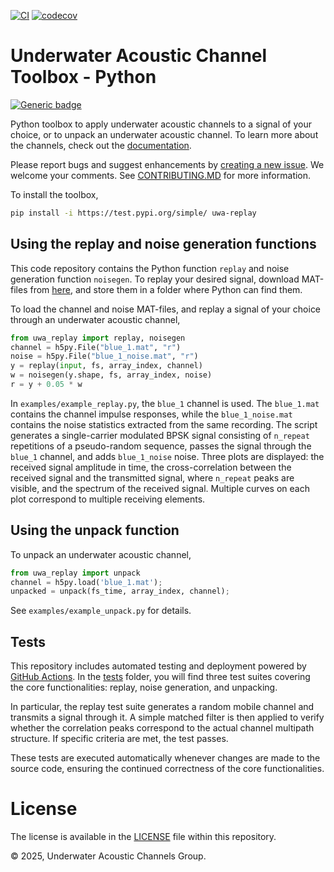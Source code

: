 [![CI](https://github.com/uwa-channels/python/actions/workflows/ci.yaml/badge.svg)](https://github.com/uwa-channels/python/actions/workflows/ci.yaml)
[![codecov](https://codecov.io/gh/uwa-channels/python/graph/badge.svg?token=0VK4040WNU)](https://codecov.io/gh/uwa-channels/python)

# Underwater Acoustic Channel Toolbox - Python

[![Generic badge](https://img.shields.io/badge/Python-3.10-BLUE.svg)](https://shields.io/)

Python toolbox to apply underwater acoustic channels to a signal of your choice, or to unpack an underwater acoustic channel. To learn more about the channels, check out the [documentation](https://uwa-channels.github.io/). 

Please report bugs and suggest enhancements by [creating a new issue](https://github.com/uwa-channels/python/issues). We welcome your comments. See [CONTRIBUTING.MD](CONTRIBUTING.md) for more information.

To install the toolbox,

```bash
pip install -i https://test.pypi.org/simple/ uwa-replay
```

## Using the replay and noise generation functions

This code repository contains the Python function `replay` and noise generation function `noisegen`. To replay your desired signal, download MAT-files from [here](https://www.dropbox.com/scl/fo/3gyt4cgw47jfx716v0epd/AIqYaL5S2RxGylREu3sn-vY?rlkey=w2mvoklkm42zrrf6k6lwlzcxu&st=u3u6b5r9&dl=0), and store them in a folder where Python can find them.

To load the channel and noise MAT-files, and replay a signal of your choice through an underwater acoustic channel,
```python
from uwa_replay import replay, noisegen
channel = h5py.File("blue_1.mat", "r")
noise = h5py.File("blue_1_noise.mat", "r")
y = replay(input, fs, array_index, channel)
w = noisegen(y.shape, fs, array_index, noise)
r = y + 0.05 * w
```

In `examples/example_replay.py`, the `blue_1` channel is used. The `blue_1.mat` contains the channel impulse responses, while the `blue_1_noise.mat` contains the noise statistics extracted from the same recording. The script generates a single-carrier modulated BPSK signal consisting of `n_repeat` repetitions of a pseudo-random sequence, passes the signal through the `blue_1` channel, and adds `blue_1_noise` noise. Three plots are displayed: the received signal amplitude in time, the cross-correlation between the received signal and the transmitted signal, where `n_repeat` peaks are visible, and the spectrum of the received signal. Multiple curves on each plot correspond to multiple receiving elements.

## Using the unpack function

To unpack an underwater acoustic channel,
```python
from uwa_replay import unpack
channel = h5py.load('blue_1.mat');
unpacked = unpack(fs_time, array_index, channel);
```

See `examples/example_unpack.py` for details.

## Tests
This repository includes automated testing and deployment powered by [GitHub Actions](https://github.com/uwa-channels/python/actions). In the [tests](/tests) folder, you will find three test suites covering the core functionalities: replay, noise generation, and unpacking.

In particular, the replay test suite generates a random mobile channel and transmits a signal through it. A simple matched filter is then applied to verify whether the correlation peaks correspond to the actual channel multipath structure. If specific criteria are met, the test passes.

These tests are executed automatically whenever changes are made to the source code, ensuring the continued correctness of the core functionalities.

# License
The license is available in the [LICENSE](LICENSE) file within this repository.

© 2025, Underwater Acoustic Channels Group.
